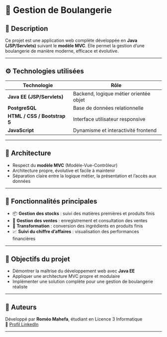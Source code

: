 # 🥖 Gestion de Boulangerie

## 📌 Description

Ce projet est une application web complète développée en **Java (JSP/Servlets)** suivant le **modèle MVC**. Elle permet la gestion d’une boulangerie de manière moderne, efficace et évolutive.

---

## ⚙️ Technologies utilisées

| Technologie           | Rôle                                |
|------------------------|--------------------------------------|
| **Java EE (JSP/Servlets)** | Backend, logique métier orientée objet |
| **PostgreSQL**         | Base de données relationnelle        |
| **HTML / CSS / Bootstrap 5** | Interface utilisateur responsive    |
| **JavaScript**         | Dynamisme et interactivité frontend  |

---

## 🧩 Architecture

- Respect du **modèle MVC** (Modèle-Vue-Contrôleur)
- Architecture propre, évolutive et facile à maintenir
- Séparation claire entre la logique métier, la présentation et l’accès aux données

---

## 🔑 Fonctionnalités principales

- 📦 **Gestion des stocks** : suivi des matières premières et produits finis
- 🛒 **Gestion des ventes** : enregistrement et consultation des ventes
- 🔄 **Transformation** : conversion des ingrédients en produits finis
- 📈 **Suivi du chiffre d’affaires** : visualisation des performances financières

---

## 🚀 Objectifs du projet

- Démontrer la maîtrise du développement web avec **Java EE**
- Appliquer une architecture MVC propre et modulaire
- Implémenter une solution complète pour une gestion de boulangerie réaliste

---

## 🧠 Auteurs

Développé par **Roméo Mahefa**, étudiant en Licence 3 Informatique  
🔗 [Profil LinkedIn](https://www.linkedin.com/in/romeo-mahefaromeo-3b4663362/)

---

